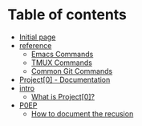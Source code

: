 # Table of contents

* [Initial page](README.md)
* [reference](reference/README.md)
  * [Emacs Commands](reference/emacs-shortcuts.md)
  * [TMUX Commands](reference/tmux-shortcuts.md)
  * [Common Git Commands](reference/git-shortcuts.md)
* [Project\[0\] - Documentation](index.md)
* [intro](intro/README.md)
  * [What is Project\[0\]?](intro/index.md)
* [P0EP](p0ep/README.md)
  * [How to document the recusion](p0ep/p0ep001.documentation.md)

